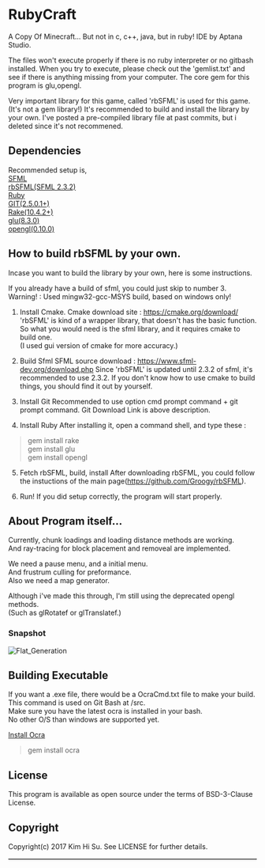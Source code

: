 # RubyCraft
A Copy Of Minecraft... But not in c, c++, java, but in ruby! 
IDE by Aptana Studio.

The files won't execute properly if there is no ruby interpreter or no gitbash installed.
When you try to execute, please check out the 'gemlist.txt' and see if there is anything missing from your computer.
The core gem for this program is glu,opengl.

Very important library for this game, called 'rbSFML' is used for this game.(It's not a gem library!)
It's recommended to build and install the library by your own.
I've posted a pre-compiled library file at past commits, but i deleted since it's not recommened. 

## Dependencies

Recommended setup is,\
[SFML](https://github.com/SFML/SFML)\
[rbSFML(SFML 2.3.2)](https://github.com/Groogy/rbSFML)\
[Ruby](http://www.ruby-lang.org/en/downloads/)\
[GIT(2.5.0.1+)](https://git-scm.com/download)\
[Rake(10.4.2+)](https://rubygems.org/gems/rake)\
[glu(8.3.0)](https://rubygems.org/gems/glu/versions/8.2.2)\
[opengl(0.10.0)](https://rubygems.org/gems/opengl/versions/0.9.2)

## How to build rbSFML by your own.
Incase you want to build the library by your own, here is some instructions.

If you already have a build of sfml, you could just skip to number 3.\
Warning! : Used mingw32-gcc-MSYS build, based on windows only!

1. Install Cmake.
Cmake download site : https://cmake.org/download/
'rbSFML' is kind of a wrapper library, that doesn't has the basic function.\
So what you would need is the sfml library, and it requires cmake to build one.\
(I used gui version of cmake for more accuracy.)

2. Build Sfml
SFML source download : https://www.sfml-dev.org/download.php
Since 'rbSFML' is updated until 2.3.2 of sfml, it's recommended to use 2.3.2.
If you don't know how to use cmake to build things, you should find it out by yourself.

3. Install Git
Recommended to use option cmd prompt command + git prompt command.
Git Download Link is above description.

4. Install Ruby
After installing it, open a command shell, and type these :
>gem install rake\
>gem install glu\
>gem install opengl

5. Fetch rbSFML, build, install
After downloading rbSFML, you could follow the instuctions of the main page(https://github.com/Groogy/rbSFML).

6. Run! If you did setup correctly, the program will start properly.

## About Program itself...
Currently, chunk loadings and loading distance methods are working.\
And ray-tracing for block placement and removeal are implemented.

We need a pause menu, and a initial menu.\
And frustrum culling for preformance.\
Also we need a map generator.

Although i've made this through, I'm still using the deprecated opengl methods.\
(Such as glRotatef or glTranslatef.)

### Snapshot

![Flat_Generation](https://user-images.githubusercontent.com/41155496/63218860-24edc080-c1a0-11e9-850a-64d09a70af1e.PNG)

## Building Executable
If you want a .exe file, there would be a OcraCmd.txt file to make your build.\
This command is used on Git Bash at /src.\
Make sure you have the latest ocra is installed in your bash.\
No other O/S than windows are supported yet.

[Install Ocra](https://github.com/larsch/ocra/)
>gem install ocra

## License
This program is available as open source under the terms of BSD-3-Clause License.

## Copyright
Copyright(c) 2017 Kim Hi Su. See LICENSE for further details.

<table border="1">
</table>
